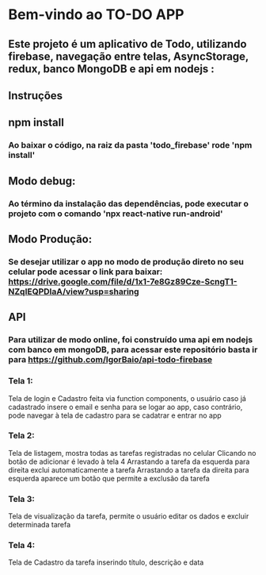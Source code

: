 # Bem-vindo ao TO-DO APP
## Este projeto é um aplicativo de Todo, utilizando firebase, navegação entre telas, AsyncStorage, redux, banco MongoDB e api em nodejs :

## Instruções

## npm install
### Ao baixar o código, na raiz da pasta 'todo_firebase' rode 'npm install'

## Modo debug:
### Ao término da instalação das dependências, pode executar o projeto com o comando 'npx react-native run-android'

## Modo Produção:
### Se desejar utilizar o app no modo de produção direto no seu celular pode acessar o link para baixar: https://drive.google.com/file/d/1x1-7e8Gz89Cze-ScngT1-NZqIEQPDlaA/view?usp=sharing

## API
### Para utilizar de modo online, foi construído uma api em nodejs com banco em mongoDB, para acessar este repositório basta ir para https://github.com/IgorBaio/api-todo-firebase


### Tela 1:
Tela de login e Cadastro feita via function components, o usuário caso já cadastrado insere o email e senha 
para se logar ao app, caso contrário, pode navegar à tela de cadastro para se cadatrar e entrar no app 

### Tela 2:
Tela de listagem, mostra todas as tarefas registradas no celular
Clicando no botão de adicionar é levado à tela 4
Arrastando a tarefa da esquerda para direita exclui automaticamente a tarefa
Arrastando a tarefa da direita para esquerda aparece um botão que permite a exclusão da tarefa

### Tela 3:
Tela de visualização da tarefa, permite o usuário editar os dados e excluir determinada tarefa

### Tela 4:
Tela de Cadastro da tarefa inserindo título, descrição e data
